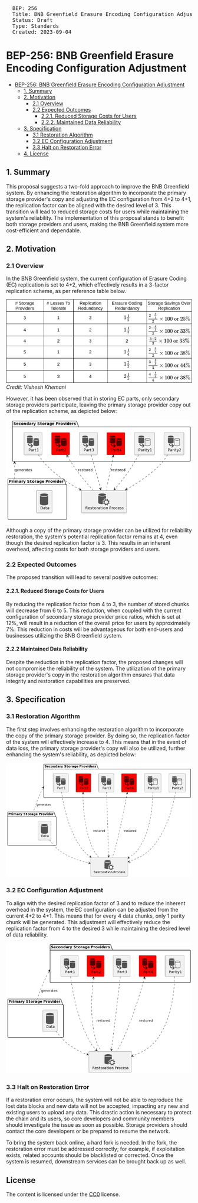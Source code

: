 <pre>
  BEP: 256
  Title: BNB Greenfield Erasure Encoding Configuration Adjustment
  Status: Draft
  Type: Standards
  Created: 2023-09-04
</pre>

# BEP-256: BNB Greenfield Erasure Encoding Configuration Adjustment

- [BEP-256: BNB Greenfield Erasure Encoding Configuration Adjustment](#bep-256-bnb-greenfield-erasure-encoding-configuration-adjustment)
    - [1. Summary](#1-summary)
    - [2. Motivation](#2-motivation)
      - [2.1 Overview](#21-overview)
      - [2.2 Expected Outcomes](#22-expected-outcomes)
        - [2.2.1. Reduced Storage Costs for Users](#221-reduced-storage-costs-for-users)
        - [2.2.2. Maintained Data Reliability](#222-maintained-data-reliability) 
    - [3. Specification](#3-specification)
        - [3.1 Restoration Algorithm](#31-restoration-algorithm)
        - [3.2 EC Configuration Adjustment](#32-ec-configuration-adjustment)
        - [3.3 Halt on Restoration Error](#33-halt-on-restoration-error)
    - [4. License](#4-license)

## 1. Summary

This proposal suggests a two-fold approach to improve the BNB Greenfield system. By enhancing the restoration algorithm to incorporate the primary storage provider's copy and adjusting the EC configuration from 4+2 to 4+1, the replication factor can be aligned with the desired level of 3. This transition will lead to reduced storage costs for users while maintaining the system's reliability. The implementation of this proposal stands to benefit both storage providers and users, making the BNB Greenfield system more cost-efficient and dependable.

## 2. Motivation

### 2.1 Overview

In the BNB Greenfield system, the current configuration of Erasure Coding (EC) replication is set to 4+2, which effectively results in a 3-factor replication scheme, as per reference table below.

![Erasure Coding](./assets/BEP-256/ec-table.png)
*Credit: Vishesh Khemani*

However, it has been observed that in storing EC parts, only secondary storage providers participate, leaving the primary storage provider copy out of the replication scheme, as depicted below:

![Erasure Coding](./assets/BEP-256/restoration1.png)

Although a copy of the primary storage provider can be utilized for reliability restoration, the system's potential replication factor remains at 4, even though the desired replication factor is 3. This results in an inherent overhead, affecting costs for both storage providers and users.

### 2.2 Expected Outcomes

The proposed transition will lead to several positive outcomes:

#### 2.2.1. Reduced Storage Costs for Users
By reducing the replication factor from 4 to 3, the number of stored chunks will decrease from 6 to 5. This reduction, when coupled with the current configuration of secondary storage provider price ratios, which is set at 12%, will result in a reduction of the overall price for users by approximately 7%. This reduction in costs will be advantageous for both end-users and businesses utilizing the BNB Greenfield system.

#### 2.2.2 Maintained Data Reliability
Despite the reduction in the replication factor, the proposed changes will not compromise the reliability of the system. The utilization of the primary storage provider's copy in the restoration algorithm ensures that data integrity and restoration capabilities are preserved.


## 3. Specification

### 3.1 Restoration Algorithm

The first step involves enhancing the restoration algorithm to incorporate the copy of the primary storage provider. By doing so, the replication factor of the system will effectively increase to 4. This means that in the event of data loss, the primary storage provider's copy will also be utilized, further enhancing the system's reliability, as depicted below:

![Erasure Coding](./assets/BEP-256/restoration2.png)

### 3.2 EC Configuration Adjustment

To align with the desired replication factor of 3 and to reduce the inherent overhead in the system, the EC configuration can be adjusted from the current 4+2 to 4+1. This means that for every 4 data chunks, only 1 parity chunk will be generated. This adjustment will effectively reduce the replication factor from 4 to the desired 3 while maintaining the desired level of data reliability.

![Erasure Coding](./assets/BEP-256/restoration3.png)


### 3.3 Halt on Restoration Error

If a restoration error occurs, the system will not be able to reproduce the lost data blocks and new data will not be accepted, impacting any new and existing users to upload any data. This drastic action is necessary to protect the chain and its users, so
core developers and community members should investigate the issue as soon as possible. Storage providers
should contact the core developers or be prepared to resume the network.

To bring the system back online, a hard fork is needed. In the fork, the restoration error must be addressed
correctly; for example, if exploitation exists, related accounts should be blacklisted or corrected. Once the system
is resumed, downstream services can be brought back up as well.

## License

The content is licensed under the [CC0](https://creativecommons.org/publicdomain/zero/1.0/) license.
